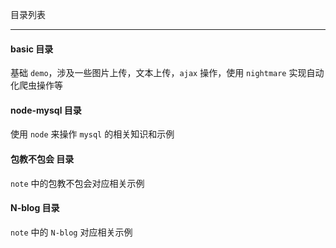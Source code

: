 目录列表

----


#### basic 目录

基础 `demo`，涉及一些图片上传，文本上传，`ajax` 操作，使用 `nightmare` 实现自动化爬虫操作等


#### node-mysql 目录

使用 `node` 来操作 `mysql` 的相关知识和示例


#### 包教不包会 目录

`note` 中的包教不包会对应相关示例


#### N-blog 目录

`note` 中的 `N-blog` 对应相关示例